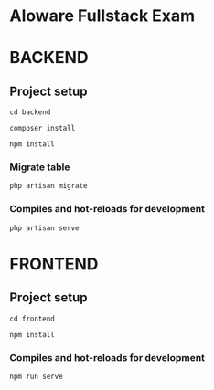 # Aloware Fullstack Exam

# BACKEND

## Project setup
```
cd backend
```

```
composer install
```

```
npm install
```

### Migrate table
```
php artisan migrate
```

### Compiles and hot-reloads for development
```
php artisan serve
```

# FRONTEND

## Project setup
```
cd frontend
```

```
npm install
```

### Compiles and hot-reloads for development
```
npm run serve
```

